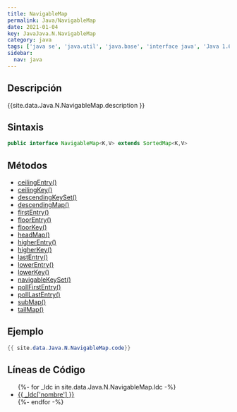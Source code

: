```yaml
---
title: NavigableMap
permalink: Java/NavigableMap
date: 2021-01-04
key: JavaJava.N.NavigableMap
category: java
tags: ['java se', 'java.util', 'java.base', 'interface java', 'Java 1.6']
sidebar: 
  nav: java
---
```


## Descripción
{{site.data.Java.N.NavigableMap.description }}

## Sintaxis
~~~java
public interface NavigableMap<K,V> extends SortedMap<K,V>
~~~

## Métodos
* [ceilingEntry()](/Java/NavigableMap/ceilingEntry)
* [ceilingKey()](/Java/NavigableMap/ceilingKey)
* [descendingKeySet()](/Java/NavigableMap/descendingKeySet)
* [descendingMap()](/Java/NavigableMap/descendingMap)
* [firstEntry()](/Java/NavigableMap/firstEntry)
* [floorEntry()](/Java/NavigableMap/floorEntry)
* [floorKey()](/Java/NavigableMap/floorKey)
* [headMap()](/Java/NavigableMap/headMap)
* [higherEntry()](/Java/NavigableMap/higherEntry)
* [higherKey()](/Java/NavigableMap/higherKey)
* [lastEntry()](/Java/NavigableMap/lastEntry)
* [lowerEntry()](/Java/NavigableMap/lowerEntry)
* [lowerKey()](/Java/NavigableMap/lowerKey)
* [navigableKeySet()](/Java/NavigableMap/navigableKeySet)
* [pollFirstEntry()](/Java/NavigableMap/pollFirstEntry)
* [pollLastEntry()](/Java/NavigableMap/pollLastEntry)
* [subMap()](/Java/NavigableMap/subMap)
* [tailMap()](/Java/NavigableMap/tailMap)

## Ejemplo
~~~java
{{ site.data.Java.N.NavigableMap.code}}
~~~

## Líneas de Código
<ul>
{%- for _ldc in site.data.Java.N.NavigableMap.ldc -%}
   <li>
       <a href="{{_ldc['url'] }}">{{ _ldc['nombre'] }}</a>
   </li>
{%- endfor -%}
</ul>
